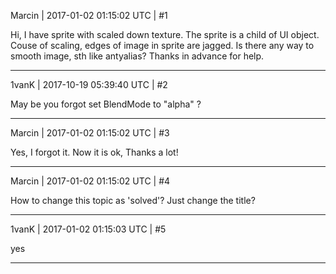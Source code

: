 Marcin | 2017-01-02 01:15:02 UTC | #1

Hi,
I have sprite with scaled down texture. The sprite is a child of UI object. Couse of scaling, edges of image in sprite are jagged. Is there any way to smooth image, sth like antyalias?
Thanks in advance for help.

-------------------------

1vanK | 2017-10-19 05:39:40 UTC | #2

May be you forgot set BlendMode to "alpha" ?

-------------------------

Marcin | 2017-01-02 01:15:02 UTC | #3

Yes, I forgot it. Now it is ok, Thanks a lot!

-------------------------

Marcin | 2017-01-02 01:15:02 UTC | #4

How to change this topic as 'solved'? Just change the title?

-------------------------

1vanK | 2017-01-02 01:15:03 UTC | #5

yes

-------------------------

